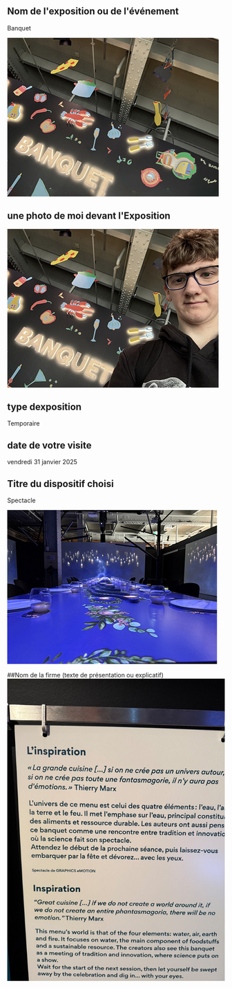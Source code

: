 ## Nom de l'exposition ou de l'événement
Banquet

![banquet](media/banquet.jpg)

## une photo de moi devant l'Exposition 
![banquet_devant_exposition](media/banquet_devant_exposition.jpg)

## type dexposition 
Temporaire

## date de votre visite 
vendredi 31 janvier 2025

## Titre du dispositif choisi
Spectacle

![banquet_dispositif](media/banquet_dispositif.jpg)

##Nom de la firme (texte de présentation ou explicatif)
![banquet_inspiration](media/banquet_inspiration.jpg)  
